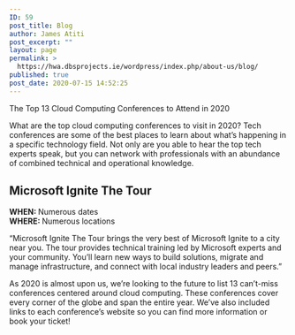 ```yaml
---
ID: 59
post_title: Blog
author: James Atiti
post_excerpt: ""
layout: page
permalink: >
  https://hwa.dbsprojects.ie/wordpress/index.php/about-us/blog/
published: true
post_date: 2020-07-15 14:52:25
---
```

<!-- wp:paragraph -->
<p>The Top 13 Cloud Computing Conferences to Attend in 2020</p>
<!-- /wp:paragraph -->

<!-- wp:paragraph -->
<p>What are the top cloud computing conferences to visit in 2020? Tech conferences are some of the best places to learn about what’s happening in a specific technology field. Not only are you able to hear the top tech experts speak, but you can network with professionals with an abundance of combined technical and operational knowledge.</p>
<!-- /wp:paragraph -->

<!-- wp:heading -->
<h2><strong>Microsoft Ignite The Tour</strong></h2>
<!-- /wp:heading -->

<!-- wp:paragraph -->
<p><strong>WHEN:&nbsp;</strong>Numerous&nbsp;dates<br><strong>WHERE:&nbsp;</strong>Numerous locations</p>
<!-- /wp:paragraph -->

<!-- wp:paragraph -->
<p>“Microsoft Ignite The Tour brings the very best of Microsoft Ignite to a city near you. The tour provides technical training led by Microsoft experts and your community. You’ll learn new ways to build solutions, migrate and manage infrastructure, and connect with local industry leaders and peers.”</p>
<!-- /wp:paragraph -->

<!-- wp:paragraph -->
<p>As 2020 is almost upon us, we’re looking to the future to list 13 can’t-miss conferences centered around cloud computing. These conferences cover every corner of the globe and span the entire year. We’ve also included links to each conference’s website so you can find more information or book your ticket!</p>
<!-- /wp:paragraph -->

<!-- wp:paragraph -->
<p></p>
<!-- /wp:paragraph -->

<!-- wp:paragraph -->
<p></p>
<!-- /wp:paragraph -->

<!-- wp:paragraph -->
<p></p>
<!-- /wp:paragraph -->